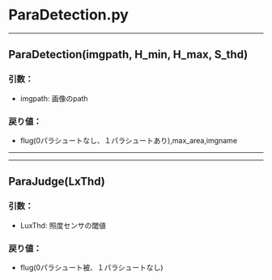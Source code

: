 # ParaDetection.py
---
## ParaDetection(imgpath, H_min, H_max, S_thd)
### 引数：  
 - imgpath: 画像のpath  
### 戻り値：  
 - flug(0パラシュートなし、１パラシュートあり),max_area,imgname   
--- 
---
## ParaJudge(LxThd)
### 引数：  
 - LuxThd: 照度センサの閾値  
### 戻り値：  
 - flug(0パラシュート被、１パラシュートなし)   
